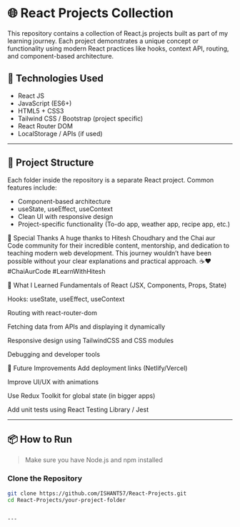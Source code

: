 # 🌐 React Projects Collection

This repository contains a collection of React.js projects built as part of my learning journey. Each project demonstrates a unique concept or functionality using modern React practices like hooks, context API, routing, and component-based architecture.

## 🚀 Technologies Used

- React JS
- JavaScript (ES6+)
- HTML5 + CSS3
- Tailwind CSS / Bootstrap (project specific)
- React Router DOM
- LocalStorage / APIs (if used)

---

## 📂 Project Structure

Each folder inside the repository is a separate React project. Common features include:

- Component-based architecture
- useState, useEffect, useContext
- Clean UI with responsive design
- Project-specific functionality (To-do app, weather app, recipe app, etc.)

🙏 Special Thanks
A huge thanks to Hitesh Choudhary and the Chai aur Code community for their incredible content, mentorship, and dedication to teaching modern web development.
This journey wouldn’t have been possible without your clear explanations and practical approach.
☕❤️ #ChaiAurCode #LearnWithHitesh





🧠 What I Learned
Fundamentals of React (JSX, Components, Props, State)

Hooks: useState, useEffect, useContext

Routing with react-router-dom

Fetching data from APIs and displaying it dynamically

Responsive design using TailwindCSS and CSS modules

Debugging and developer tools

📌 Future Improvements
Add deployment links (Netlify/Vercel)

Improve UI/UX with animations

Use Redux Toolkit for global state (in bigger apps)

Add unit tests using React Testing Library / Jest

---

## 📦 How to Run

> Make sure you have Node.js and npm installed

### Clone the Repository
```bash
git clone https://github.com/ISHANT57/React-Projects.git
cd React-Projects/your-project-folder


---










